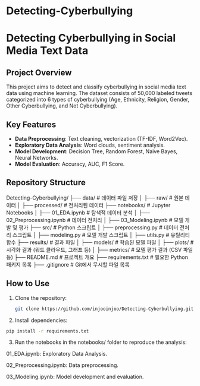 # Detecting-Cyberbullying

# Detecting Cyberbullying in Social Media Text Data

## Project Overview
This project aims to detect and classify cyberbullying in social media text data using machine learning. The dataset consists of 50,000 labeled tweets categorized into 6 types of cyberbullying (Age, Ethnicity, Religion, Gender, Other Cyberbullying, and Not Cyberbullying).

## Key Features
- **Data Preprocessing**: Text cleaning, vectorization (TF-IDF, Word2Vec).
- **Exploratory Data Analysis**: Word clouds, sentiment analysis.
- **Model Development**: Decision Tree, Random Forest, Naive Bayes, Neural Networks.
- **Model Evaluation**: Accuracy, AUC, F1 Score.

## Repository Structure
Detecting-Cyberbullying/
├── data/ # 데이터 파일 저장
│ ├── raw/ # 원본 데이터
│ ├── processed/ # 전처리된 데이터
├── notebooks/ # Jupyter Notebooks
│ ├── 01_EDA.ipynb # 탐색적 데이터 분석
│ ├── 02_Preprocessing.ipynb # 데이터 전처리
│ ├── 03_Modeling.ipynb # 모델 개발 및 평가
├── src/ # Python 스크립트
│ ├── preprocessing.py # 데이터 전처리 스크립트
│ ├── modeling.py # 모델 개발 스크립트
│ ├── utils.py # 유틸리티 함수
├── results/ # 결과 파일
│ ├── models/ # 학습된 모델 파일
│ ├── plots/ # 시각화 결과 (워드 클라우드, 그래프 등)
│ ├── metrics/ # 모델 평가 결과 (CSV 파일 등)
├── README.md # 프로젝트 개요
├── requirements.txt # 필요한 Python 패키지 목록
├── .gitignore # Git에서 무시할 파일 목록

## How to Use
1. Clone the repository:
   ```bash
   git clone https://github.com/injooinjoo/Detecting-Cyberbullying.git
   ```
2. Install dependencies:
```bash
pip install -r requirements.txt
```
3. Run the notebooks in the notebooks/ folder to reproduce the analysis:

01_EDA.ipynb: Exploratory Data Analysis.

02_Preprocessing.ipynb: Data preprocessing.

03_Modeling.ipynb: Model development and evaluation.
